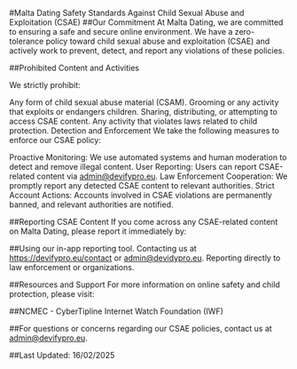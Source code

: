 #Malta Dating Safety Standards Against Child Sexual Abuse and Exploitation (CSAE)
##Our Commitment
At Malta Dating, we are committed to ensuring a safe and secure online environment. We have a zero-tolerance policy toward child sexual abuse and exploitation (CSAE) and actively work to prevent, detect, and report any violations of these policies.

##Prohibited Content and Activities

We strictly prohibit:

Any form of child sexual abuse material (CSAM).
Grooming or any activity that exploits or endangers children.
Sharing, distributing, or attempting to access CSAE content.
Any activity that violates laws related to child protection.
Detection and Enforcement
We take the following measures to enforce our CSAE policy:

Proactive Monitoring: We use automated systems and human moderation to detect and remove illegal content.
User Reporting: Users can report CSAE-related content via admin@devifypro.eu.
Law Enforcement Cooperation: We promptly report any detected CSAE content to relevant authorities.
Strict Account Actions: Accounts involved in CSAE violations are permanently banned, and relevant authorities are notified.

##Reporting CSAE Content
If you come across any CSAE-related content on Malta Dating, please report it immediately by:

##Using our in-app reporting tool.
Contacting us at https://devifypro.eu/contact or admin@devidypro.eu.
Reporting directly to law enforcement or organizations.


##Resources and Support
For more information on online safety and child protection, please visit:

##NCMEC - CyberTipline
Internet Watch Foundation (IWF)

##For questions or concerns regarding our CSAE policies, contact us at admin@devifypro.eu.

##Last Updated: 16/02/2025
